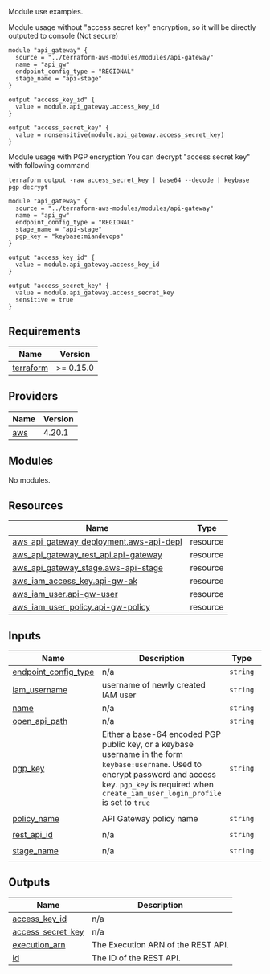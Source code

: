 Module use examples.

Module usage without "access secret key" encryption, so it will be directly outputed to console (Not secure)

```
module "api_gateway" {
  source = "../terraform-aws-modules/modules/api-gateway"
  name = "api_gw"
  endpoint_config_type = "REGIONAL"
  stage_name = "api-stage"
}

output "access_key_id" {
  value = module.api_gateway.access_key_id
}

output "access_secret_key" {
  value = nonsensitive(module.api_gateway.access_secret_key)
}
```

Module usage with PGP encryption
You can decrypt "access secret key" with following command
```
terraform output -raw access_secret_key | base64 --decode | keybase pgp decrypt
```

```
module "api_gateway" {
  source = "../terraform-aws-modules/modules/api-gateway"
  name = "api_gw"
  endpoint_config_type = "REGIONAL"
  stage_name = "api-stage"
  pgp_key = "keybase:miandevops"
}

output "access_key_id" {
  value = module.api_gateway.access_key_id
}

output "access_secret_key" {
  value = module.api_gateway.access_secret_key
  sensitive = true
}
```


<!-- BEGIN_TF_DOCS -->
## Requirements

| Name | Version |
|------|---------|
| <a name="requirement_terraform"></a> [terraform](#requirement\_terraform) | >= 0.15.0 |

## Providers

| Name | Version |
|------|---------|
| <a name="provider_aws"></a> [aws](#provider\_aws) | 4.20.1 |

## Modules

No modules.

## Resources

| Name | Type |
|------|------|
| [aws_api_gateway_deployment.aws-api-depl](https://registry.terraform.io/providers/hashicorp/aws/latest/docs/resources/api_gateway_deployment) | resource |
| [aws_api_gateway_rest_api.api-gateway](https://registry.terraform.io/providers/hashicorp/aws/latest/docs/resources/api_gateway_rest_api) | resource |
| [aws_api_gateway_stage.aws-api-stage](https://registry.terraform.io/providers/hashicorp/aws/latest/docs/resources/api_gateway_stage) | resource |
| [aws_iam_access_key.api-gw-ak](https://registry.terraform.io/providers/hashicorp/aws/latest/docs/resources/iam_access_key) | resource |
| [aws_iam_user.api-gw-user](https://registry.terraform.io/providers/hashicorp/aws/latest/docs/resources/iam_user) | resource |
| [aws_iam_user_policy.api-gw-policy](https://registry.terraform.io/providers/hashicorp/aws/latest/docs/resources/iam_user_policy) | resource |

## Inputs

| Name | Description | Type | Default | Required |
|------|-------------|------|---------|:--------:|
| <a name="input_endpoint_config_type"></a> [endpoint\_config\_type](#input\_endpoint\_config\_type) | n/a | `string` | `"REGIONAL"` | no |
| <a name="input_iam_username"></a> [iam\_username](#input\_iam\_username) | username of newly created IAM user | `string` | `"api-gw-user"` | no |
| <a name="input_name"></a> [name](#input\_name) | n/a | `string` | `"api-gw"` | no |
| <a name="input_open_api_path"></a> [open\_api\_path](#input\_open\_api\_path) | n/a | `string` | `""` | no |
| <a name="input_pgp_key"></a> [pgp\_key](#input\_pgp\_key) | Either a base-64 encoded PGP public key, or a keybase username in the form `keybase:username`. Used to encrypt password and access key. `pgp_key` is required when `create_iam_user_login_profile` is set to `true` | `string` | `""` | no |
| <a name="input_policy_name"></a> [policy\_name](#input\_policy\_name) | API Gateway policy name | `string` | `"api-gw-policy"` | no |
| <a name="input_rest_api_id"></a> [rest\_api\_id](#input\_rest\_api\_id) | n/a | `string` | `""` | no |
| <a name="input_stage_name"></a> [stage\_name](#input\_stage\_name) | n/a | `string` | `"api-stage"` | no |

## Outputs

| Name | Description |
|------|-------------|
| <a name="output_access_key_id"></a> [access\_key\_id](#output\_access\_key\_id) | n/a |
| <a name="output_access_secret_key"></a> [access\_secret\_key](#output\_access\_secret\_key) | n/a |
| <a name="output_execution_arn"></a> [execution\_arn](#output\_execution\_arn) | The Execution ARN of the REST API. |
| <a name="output_id"></a> [id](#output\_id) | The ID of the REST API. |
<!-- END_TF_DOCS -->

